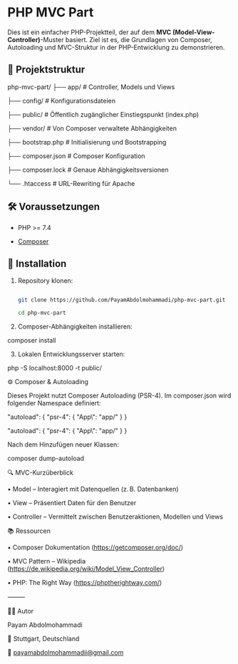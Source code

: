 # PHP MVC Part

Dies ist ein einfacher PHP-Projektteil, der auf dem **MVC (Model-View-Controller)**-Muster basiert. Ziel ist es, die Grundlagen von Composer, Autoloading und MVC-Struktur in der PHP-Entwicklung zu demonstrieren.

## 📁 Projektstruktur
php-mvc-part/
├── app/             # Controller, Models und Views

├── config/          # Konfigurationsdateien

├── public/          # Öffentlich zugänglicher Einstiegspunkt (index.php)

├── vendor/          # Von Composer verwaltete Abhängigkeiten

├── bootstrap.php    # Initialisierung und Bootstrapping

├── composer.json    # Composer Konfiguration

├── composer.lock    # Genaue Abhängigkeitsversionen

└── .htaccess        # URL-Rewriting für Apache


## 🛠️ Voraussetzungen


- PHP >= 7.4

- [Composer](https://getcomposer.org)


## 🚀 Installation


1. Repository klonen:

   ```bash

   git clone https://github.com/PayamAbdolmohammadi/php-mvc-part.git

   cd php-mvc-part

2. Composer-Abhängigkeiten installieren:


composer install


 3. Lokalen Entwicklungsserver starten:


php -S localhost:8000 -t public/

⚙️ Composer & Autoloading



Dieses Projekt nutzt Composer Autoloading (PSR-4). Im composer.json wird folgender Namespace definiert:


"autoload": {
  "psr-4": {
    "App\\": "app/"
  }
}



"autoload": {
  "psr-4": {
    "App\\": "app/"
  }
}

Nach dem Hinzufügen neuer Klassen:

composer dump-autoload


🔍 MVC-Kurzüberblick

 • Model – Interagiert mit Datenquellen (z. B. Datenbanken)
 
 • View – Präsentiert Daten für den Benutzer
 
 • Controller – Vermittelt zwischen Benutzeraktionen, Modellen und Views



📚 Ressourcen

 • Composer Dokumentation (https://getcomposer.org/doc/)
 
 • MVC Pattern – Wikipedia (https://de.wikipedia.org/wiki/Model_View_Controller)
 
 • PHP: The Right Way (https://phptherightway.com/)


⸻


👨‍💻 Autor

Payam Abdolmohammadi

📍 Stuttgart, Deutschland

📧 payamabdolmohammadii@gmail.com
